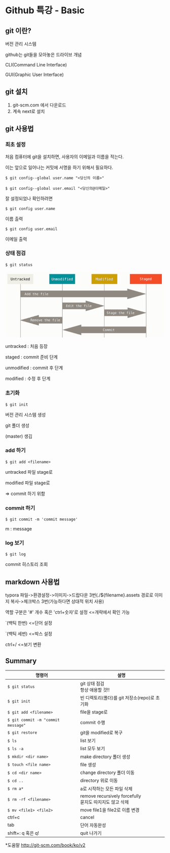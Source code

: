 # Github 특강 - Basic

## git 이란?

버전 관리 시스템

github는 git들을 모아놓은 드라이브 개념

CLI(Command Line Interface)

GUI(Graphic User Interface)



## git 설치

1. git-scm.com 에서 다운로드
2. 계속 next로 설치



## git 사용법

### 최초 설정

처음 컴퓨터에 git을 설치하면, 사용자의 이메일과 이름을 적는다.

이는 앞으로 일어나는 커밋에 서명을 하기 위해서 필요하다.

```
$ git config--global user.name "<당신의 이름>"

$ git config--global user.email "<당신의@이메일>"
```

잘 설정되었나 확인하려면

```
$ git config user.name
```

이름 출력

```
$ git config user.email
```

이메일 출력



### 상태 점검

```
$ git status
```

![image-20201222172552194](basic.assets/image-20201222172552194.png)

untracked : 처음 등장

staged : commit 준비 단계

unmodified : commit 후 단계

modified : 수정 후 단계



### 초기화

```
$ git init
```

버전 관리 시스템 생성

git 폴더 생성

(master) 생김



### add 하기

``` 
$ git add <filename>
```

untracked 파일 stage로

modified 파일 stage로

=> commit 하기 위함



### commit 하기

```
$ git commit -m 'commit message'
```

m : message



### log 보기

```
$ git log
```

commit 히스토리 조회



## markdown 사용법

typora 파일->환경설정->이미지->드랍다운 3번(./${filename}.assets 경로로 이미지 복사->체크박스 3번(가능하다면 상대적 위치 사용)

역할 구분은 '#' 개수 혹은 'ctrl+숫자'로 설정 <=개략에서 확인 가능

`(백틱 한번) <=단어 설정

`(백틱 세번) <=박스 설정

ctrl+/ <=보기 변환



## Summary

| 명령어                             | 설명                                                         |
| ---------------------------------- | ------------------------------------------------------------ |
| `$ git status`                     | git 상태 점검<br />항상 애용할 것!!                          |
| `$ git init`                       | 빈 디렉토리(폴더)를 git 저장소(repo)로 초기화                |
| `$ git add <filename>`             | file을 stage로                                               |
| `$ git commit -m "commit message"` | commit 수행                                                  |
| `$ git restore`                    | git을 modified로 복구                                        |
| `$ ls`                             | list 보기                                                    |
| `$ ls -a`                          | list 모두 보기                                               |
| `$ mkdir <dir name>`               | make directory 폴더 생성                                     |
| `$ touch <file name>`              | file 생성                                                    |
| `$ cd <dir name>`                  | change directory 폴더 이동                                   |
| `$ cd ..`                          | directory 위로 이동                                          |
| `$ rm a*`                          | a로 시작하는 모든 파일 삭제                                  |
| `$ rm -rf <filename>`              | remove recursively forcefully<br />묻지도 따지지도 않고 삭제 |
| `$ mv <file1> <file2>`             | move file1을 file2로 이름 변경                               |
| ctrl+c                             | cancel                                                       |
| tab                                | 단어 자동완성                                                |
| shift+: q 혹은 q!                  | quit 나가기                                                  |

*도움말 http://git-scm.com/book/ko/v2